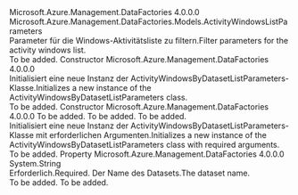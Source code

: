<Type Name="ActivityWindowsByDatasetListParameters" FullName="Microsoft.Azure.Management.DataFactories.Models.ActivityWindowsByDatasetListParameters">
  <TypeSignature Language="C#" Value="public class ActivityWindowsByDatasetListParameters : Microsoft.Azure.Management.DataFactories.Models.ActivityWindowsListParameters" />
  <TypeSignature Language="ILAsm" Value=".class public auto ansi beforefieldinit ActivityWindowsByDatasetListParameters extends Microsoft.Azure.Management.DataFactories.Models.ActivityWindowsListParameters" />
  <TypeSignature Language="DocId" Value="T:Microsoft.Azure.Management.DataFactories.Models.ActivityWindowsByDatasetListParameters" />
  <TypeSignature Language="VB.NET" Value="Public Class ActivityWindowsByDatasetListParameters&#xA;Inherits ActivityWindowsListParameters" />
  <TypeSignature Language="F#" Value="type ActivityWindowsByDatasetListParameters = class&#xA;    inherit ActivityWindowsListParameters" />
  <AssemblyInfo>
    <AssemblyName>Microsoft.Azure.Management.DataFactories</AssemblyName>
    <AssemblyVersion>4.0.0.0</AssemblyVersion>
  </AssemblyInfo>
  <Base>
    <BaseTypeName>Microsoft.Azure.Management.DataFactories.Models.ActivityWindowsListParameters</BaseTypeName>
  </Base>
  <Interfaces />
  <Docs>
    <summary>
            <span data-ttu-id="9858f-101">Parameter für die Windows-Aktivitätsliste zu filtern.</span><span class="sxs-lookup"><span data-stu-id="9858f-101">Filter parameters for the activity windows list.</span></span>
            </summary>
    <remarks>To be added.</remarks>
  </Docs>
  <Members>
    <Member MemberName=".ctor">
      <MemberSignature Language="C#" Value="public ActivityWindowsByDatasetListParameters ();" />
      <MemberSignature Language="ILAsm" Value=".method public hidebysig specialname rtspecialname instance void .ctor() cil managed" />
      <MemberSignature Language="DocId" Value="M:Microsoft.Azure.Management.DataFactories.Models.ActivityWindowsByDatasetListParameters.#ctor" />
      <MemberSignature Language="VB.NET" Value="Public Sub New ()" />
      <MemberType>Constructor</MemberType>
      <AssemblyInfo>
        <AssemblyName>Microsoft.Azure.Management.DataFactories</AssemblyName>
        <AssemblyVersion>4.0.0.0</AssemblyVersion>
      </AssemblyInfo>
      <Parameters />
      <Docs>
        <summary>
            <span data-ttu-id="9858f-102">Initialisiert eine neue Instanz der ActivityWindowsByDatasetListParameters-Klasse.</span><span class="sxs-lookup"><span data-stu-id="9858f-102">Initializes a new instance of the ActivityWindowsByDatasetListParameters class.</span></span>
            </summary>
        <remarks>To be added.</remarks>
      </Docs>
    </Member>
    <Member MemberName=".ctor">
      <MemberSignature Language="C#" Value="public ActivityWindowsByDatasetListParameters (string datasetName, string resourceGroupName, string dataFactoryName);" />
      <MemberSignature Language="ILAsm" Value=".method public hidebysig specialname rtspecialname instance void .ctor(string datasetName, string resourceGroupName, string dataFactoryName) cil managed" />
      <MemberSignature Language="DocId" Value="M:Microsoft.Azure.Management.DataFactories.Models.ActivityWindowsByDatasetListParameters.#ctor(System.String,System.String,System.String)" />
      <MemberSignature Language="VB.NET" Value="Public Sub New (datasetName As String, resourceGroupName As String, dataFactoryName As String)" />
      <MemberSignature Language="F#" Value="new Microsoft.Azure.Management.DataFactories.Models.ActivityWindowsByDatasetListParameters : string * string * string -&gt; Microsoft.Azure.Management.DataFactories.Models.ActivityWindowsByDatasetListParameters" Usage="new Microsoft.Azure.Management.DataFactories.Models.ActivityWindowsByDatasetListParameters (datasetName, resourceGroupName, dataFactoryName)" />
      <MemberType>Constructor</MemberType>
      <AssemblyInfo>
        <AssemblyName>Microsoft.Azure.Management.DataFactories</AssemblyName>
        <AssemblyVersion>4.0.0.0</AssemblyVersion>
      </AssemblyInfo>
      <Parameters>
        <Parameter Name="datasetName" Type="System.String" />
        <Parameter Name="resourceGroupName" Type="System.String" />
        <Parameter Name="dataFactoryName" Type="System.String" />
      </Parameters>
      <Docs>
        <param name="datasetName">To be added.</param>
        <param name="resourceGroupName">To be added.</param>
        <param name="dataFactoryName">To be added.</param>
        <summary>
            <span data-ttu-id="9858f-103">Initialisiert eine neue Instanz der ActivityWindowsByDatasetListParameters-Klasse mit erforderlichen Argumenten.</span><span class="sxs-lookup"><span data-stu-id="9858f-103">Initializes a new instance of the ActivityWindowsByDatasetListParameters class with required arguments.</span></span>
            </summary>
        <remarks>To be added.</remarks>
      </Docs>
    </Member>
    <Member MemberName="DatasetName">
      <MemberSignature Language="C#" Value="public string DatasetName { get; set; }" />
      <MemberSignature Language="ILAsm" Value=".property instance string DatasetName" />
      <MemberSignature Language="DocId" Value="P:Microsoft.Azure.Management.DataFactories.Models.ActivityWindowsByDatasetListParameters.DatasetName" />
      <MemberSignature Language="VB.NET" Value="Public Property DatasetName As String" />
      <MemberSignature Language="F#" Value="member this.DatasetName : string with get, set" Usage="Microsoft.Azure.Management.DataFactories.Models.ActivityWindowsByDatasetListParameters.DatasetName" />
      <MemberType>Property</MemberType>
      <AssemblyInfo>
        <AssemblyName>Microsoft.Azure.Management.DataFactories</AssemblyName>
        <AssemblyVersion>4.0.0.0</AssemblyVersion>
      </AssemblyInfo>
      <ReturnValue>
        <ReturnType>System.String</ReturnType>
      </ReturnValue>
      <Docs>
        <summary>
            <span data-ttu-id="9858f-104">Erforderlich.</span><span class="sxs-lookup"><span data-stu-id="9858f-104">Required.</span></span> <span data-ttu-id="9858f-105">Der Name des Datasets.</span><span class="sxs-lookup"><span data-stu-id="9858f-105">The dataset name.</span></span>
            </summary>
        <value>To be added.</value>
        <remarks>To be added.</remarks>
      </Docs>
    </Member>
  </Members>
</Type>